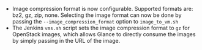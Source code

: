 - Image compression format is now configurable. Supported formats are: bz2, gz, zip, none. Selecting the image format can now be done by passing the ```--image_compression_format``` option to ```image_to_vm.sh```
- The Jenkins ```vms.sh``` script sets the image compression format to ```gz``` for OpenStack images, which allows Glance to directly consume the images by simply passing in the URL of the image.
